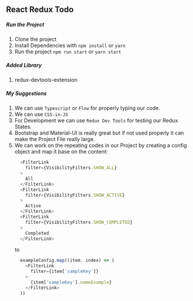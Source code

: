 ## React Redux Todo

##### Run the Project
1. Clone the project
2. Install Dependencies with ```npm install``` or ```yarn```
3. Run the project ```npm run start``` or ```yarn start```


##### Added Library
1. redux-devtools-extension


##### My Suggestions
1. We can use `Typescript` or `Flow` for properly typing our code.
2. We can use `CSS-in-JS`
3. For Development we can use `Redux Dev Tools` for testing our Redux States.
4. Bootstrap and Material-UI is really great but if not used properly it can make the Project File really large.
5. We can work on the repeating codes in our Project by creating a config object and map it base on the content:
    ```js
      <FilterLink
        filter={VisibilityFilters.SHOW_ALL}
      >
        All
      </FilterLink>
      <FilterLink
        filter={VisibilityFilters.SHOW_ACTIVE}
      >
        Active
      </FilterLink>
      <FilterLink
        filter={VisibilityFilters.SHOW_COMPLETED}
      >
        Completed
      </FilterLink>
    ```
    to
    ```js
      exampleConfig.map((item, index) => (
        <FilterLink
          filter={item['sampleKey']}
        >
          {item['sampleKey'].nameExample}
        </FilterLink>
      ))
    ```
